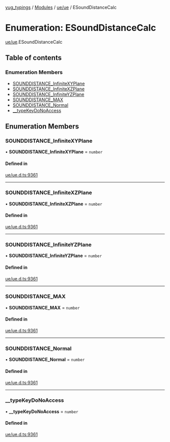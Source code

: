 [yug_typings](../README.md) / [Modules](../modules.md) / [ue/ue](../modules/ue_ue.md) / ESoundDistanceCalc

# Enumeration: ESoundDistanceCalc

[ue/ue](../modules/ue_ue.md).ESoundDistanceCalc

## Table of contents

### Enumeration Members

- [SOUNDDISTANCE\_InfiniteXYPlane](ue_ue.ESoundDistanceCalc.md#sounddistance_infinitexyplane)
- [SOUNDDISTANCE\_InfiniteXZPlane](ue_ue.ESoundDistanceCalc.md#sounddistance_infinitexzplane)
- [SOUNDDISTANCE\_InfiniteYZPlane](ue_ue.ESoundDistanceCalc.md#sounddistance_infiniteyzplane)
- [SOUNDDISTANCE\_MAX](ue_ue.ESoundDistanceCalc.md#sounddistance_max)
- [SOUNDDISTANCE\_Normal](ue_ue.ESoundDistanceCalc.md#sounddistance_normal)
- [\_\_typeKeyDoNoAccess](ue_ue.ESoundDistanceCalc.md#__typekeydonoaccess)

## Enumeration Members

### SOUNDDISTANCE\_InfiniteXYPlane

• **SOUNDDISTANCE\_InfiniteXYPlane** = `number`

#### Defined in

[ue/ue.d.ts:9361](https://github.com/YugMetaverse/yug_typings/blob/b7d9b19/ue/ue.d.ts#L9361)

___

### SOUNDDISTANCE\_InfiniteXZPlane

• **SOUNDDISTANCE\_InfiniteXZPlane** = `number`

#### Defined in

[ue/ue.d.ts:9361](https://github.com/YugMetaverse/yug_typings/blob/b7d9b19/ue/ue.d.ts#L9361)

___

### SOUNDDISTANCE\_InfiniteYZPlane

• **SOUNDDISTANCE\_InfiniteYZPlane** = `number`

#### Defined in

[ue/ue.d.ts:9361](https://github.com/YugMetaverse/yug_typings/blob/b7d9b19/ue/ue.d.ts#L9361)

___

### SOUNDDISTANCE\_MAX

• **SOUNDDISTANCE\_MAX** = `number`

#### Defined in

[ue/ue.d.ts:9361](https://github.com/YugMetaverse/yug_typings/blob/b7d9b19/ue/ue.d.ts#L9361)

___

### SOUNDDISTANCE\_Normal

• **SOUNDDISTANCE\_Normal** = `number`

#### Defined in

[ue/ue.d.ts:9361](https://github.com/YugMetaverse/yug_typings/blob/b7d9b19/ue/ue.d.ts#L9361)

___

### \_\_typeKeyDoNoAccess

• **\_\_typeKeyDoNoAccess** = `number`

#### Defined in

[ue/ue.d.ts:9361](https://github.com/YugMetaverse/yug_typings/blob/b7d9b19/ue/ue.d.ts#L9361)
